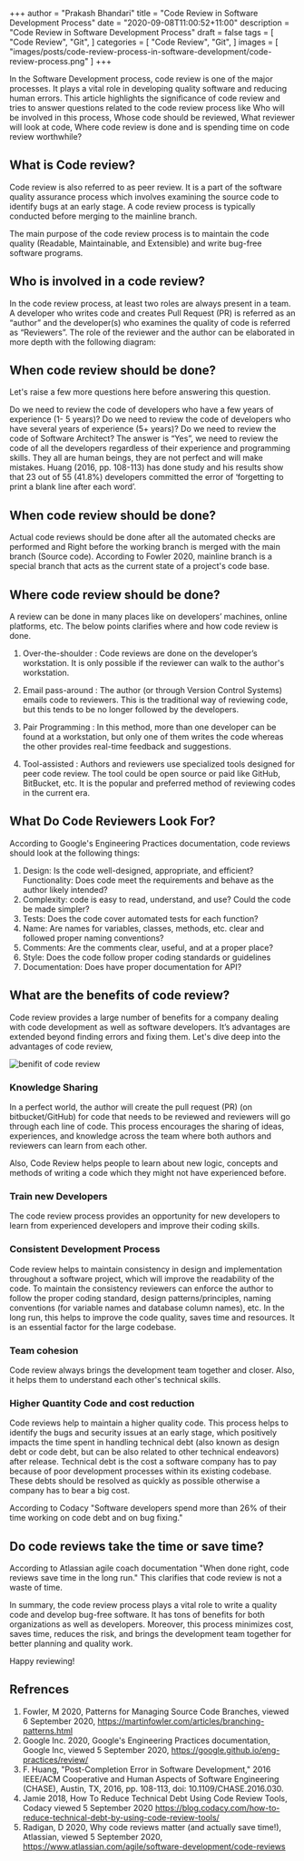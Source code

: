 +++
author = "Prakash Bhandari"
title = "Code Review in Software Development Process"
date = "2020-09-08T11:00:52+11:00"
description = "Code Review in Software Development Process"
draft = false
tags = [
    "Code Review",
    "Git",
]
categories = [
  "Code Review",
  "Git",
]
images = [
  "images/posts/code-review-process-in-software-development/code-review-process.png"
]
+++

In the Software Development process, code review is one of the major processes. It plays a vital role in developing quality software and reducing human errors. This article highlights the significance of code review and tries to answer <!--more-->questions related to the code review process like Who will be involved in this process, Whose code should be reviewed, What reviewer will look at code, Where code review is done and is spending time on code review worthwhile?

## What is Code review?

Code review is also referred to as peer review. It is a part of the software quality assurance process which involves examining the source code to identify bugs at an early stage. A code review process is typically conducted before merging to the mainline branch.

The main purpose of the code review process is to maintain the code quality (Readable, Maintainable, and Extensible) and write bug-free software programs.

## Who is involved in a code review?

In the code review process,  at least two roles are always present in a team.  A developer who writes code and creates Pull Request (PR)  is referred as  an “author” and the developer(s) who examines the quality of code is referred as “Reviewers”.   The role of the reviewer and the author can be elaborated in more depth with the following diagram:


## When code review should be done?

Let's raise a few more questions here before answering this question.

Do we need to review the code of developers who have a few years of experience (1- 5 years)?
Do we need to review the code of developers who have several years of experience (5+ years)?
Do we need to review the code of Software Architect?
The answer is “Yes”, we need to review the code of all the developers regardless of their experience and programming skills. They all are human beings, they are not perfect and will make mistakes. Huang (2016, pp. 108-113) has done study and his results show that 23 out of 55 (41.8%) developers committed the error of ‘forgetting to print a blank line after each word’.

## When code review should be done?
Actual code reviews should be done after all the automated checks are performed and Right before the working branch is merged with the main branch (Source code).  According to Fowler 2020, mainline branch is a special branch  that acts as the current state of a project's code base.

## Where code review should be done?
A review can be done in many places like on developers’ machines, online platforms, etc. The below points clarifies where and how code review is done.

1. Over-the-shoulder : Code reviews are done on the developer’s workstation. It is only possible if the reviewer can walk to the author's workstation.

2. Email pass-around : The author (or through Version Control Systems) emails code to reviewers. This is the traditional way of reviewing code, but this tends to be no longer followed by the developers.

3. Pair Programming : In this method, more than one developer can be found at a workstation, but only one of them writes the code whereas the other provides real-time feedback and suggestions.

 4. Tool-assisted : Authors and reviewers use specialized tools designed for peer code review. The tool could be open source or paid like GitHub, BitBucket, etc. It is the popular and preferred method of reviewing codes in the current era.

## What Do Code Reviewers Look For?
According to Google's Engineering Practices documentation, code reviews should look at the following things:

1. Design: Is the code well-designed, appropriate, and efficient?
Functionality: Does code meet the requirements and behave as the author likely intended? 
2. Complexity: code is easy to read, understand, and use? Could the code be made simpler?
3. Tests: Does the code cover automated tests for each function?
4. Name: Are names for variables, classes, methods, etc. clear and followed proper naming conventions?
5. Comments: Are the comments clear,  useful, and at a proper place?
6. Style: Does the code follow proper coding standards or guidelines
7. Documentation: Does have proper documentation for API?

## What are the benefits of code review?

Code review  provides a large number of benefits for a company dealing with code development as well as software developers.  It’s advantages are extended beyond  finding errors and fixing them.  Let's dive deep into the advantages of code review,

![benifit of code review](images/posts/code-review-process-in-software-development/benifit-of-code-review.png#center)

### Knowledge Sharing 
In a perfect world, the author will create the pull request (PR) (on bitbucket/GitHub) for code that needs to be reviewed and reviewers will go through each line of code. This process encourages the sharing of ideas, experiences, and knowledge across the team where both authors and reviewers can learn from each other.

Also, Code Review helps people to learn about new logic, concepts and methods of writing a code which they might not have experienced before.

### Train new Developers
The code review process provides an opportunity for new developers to learn from experienced developers and improve their coding skills.

### Consistent Development Process
Code review helps to maintain consistency in design and implementation throughout a software project, which will improve the readability of the code. To maintain the consistency reviewers can enforce the author to follow the proper coding standard, design patterns/principles, naming conventions (for variable names and database column names), etc. In the long run, this helps to improve the code quality, saves time and resources. It is an essential factor for the large codebase.

### Team cohesion
Code review always brings the development team together and closer. Also, it helps them to understand each other's technical skills.

### Higher Quantity Code and cost reduction
Code reviews help to maintain a higher quality code. This process helps to identify the bugs and security issues at an early stage, which positively impacts the time  spent in handling technical debt (also known as design debt or code debt, but can be also related to other technical endeavors) after release. Technical debt is the cost a software company has to pay because of poor development processes within its existing codebase. These debts should be resolved as quickly as possible otherwise a company has to bear a big cost.

According to Codacy "Software developers spend more than 26% of their time working on code debt and on bug fixing."

## Do code reviews take the time or save time?

According to Atlassian agile coach documentation "When done right, code reviews save time in the long run." This clarifies that code review is not a waste of time.

In summary,  the code review process plays a vital role to write a quality code and develop bug-free software. It has tons of benefits for both organizations as well as developers.  Moreover, this process minimizes cost, saves time, reduces the risk, and brings the development team together for better planning and quality work.

Happy reviewing!


## Refrences

1. Fowler, M 2020, Patterns for Managing Source Code Branches, viewed 6 September 2020, https://martinfowler.com/articles/branching-patterns.html 
2. Google Inc. 2020, Google's Engineering Practices documentation, Google Inc, viewed 5 September 2020, https://google.github.io/eng-practices/review/
3. F. Huang, "Post-Completion Error in Software Development," 2016 IEEE/ACM Cooperative and Human Aspects of Software Engineering (CHASE), Austin, TX, 2016, pp. 108-113, doi: 10.1109/CHASE.2016.030.
4. Jamie 2018, How To Reduce Technical Debt Using Code Review Tools, Codacy  viewed 5 September 2020  https://blog.codacy.com/how-to-reduce-technical-debt-by-using-code-review-tools/   
5. Radigan, D 2020, Why code reviews matter (and actually save time!), Atlassian, viewed 5 September 2020, https://www.atlassian.com/agile/software-development/code-reviews
